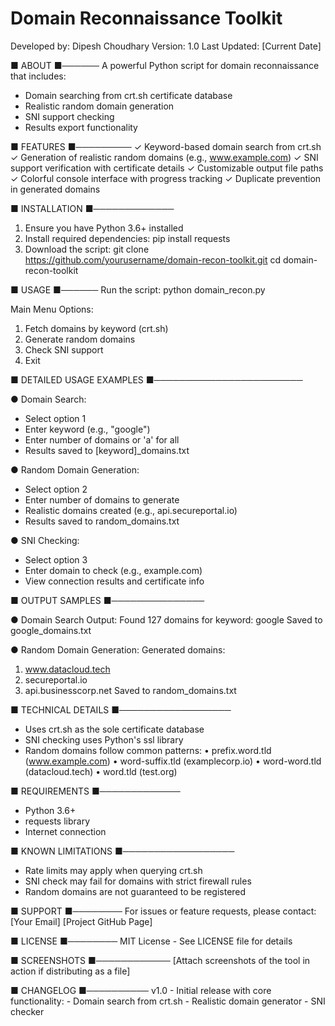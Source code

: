 Domain Reconnaissance Toolkit
============================

Developed by: Dipesh Choudhary
Version: 1.0
Last Updated: [Current Date]

■ ABOUT
■──────
A powerful Python script for domain reconnaissance that includes:
- Domain searching from crt.sh certificate database
- Realistic random domain generation
- SNI support checking
- Results export functionality

■ FEATURES
■─────────
✓ Keyword-based domain search from crt.sh
✓ Generation of realistic random domains (e.g., www.example.com)
✓ SNI support verification with certificate details
✓ Customizable output file paths
✓ Colorful console interface with progress tracking
✓ Duplicate prevention in generated domains

■ INSTALLATION
■─────────────
1. Ensure you have Python 3.6+ installed
2. Install required dependencies:
   pip install requests
3. Download the script:
   git clone https://github.com/yourusername/domain-recon-toolkit.git
   cd domain-recon-toolkit

■ USAGE
■──────
Run the script:
python domain_recon.py

Main Menu Options:
1. Fetch domains by keyword (crt.sh)
2. Generate random domains
3. Check SNI support
4. Exit

■ DETAILED USAGE EXAMPLES
■────────────────────────

● Domain Search:
  - Select option 1
  - Enter keyword (e.g., "google")
  - Enter number of domains or 'a' for all
  - Results saved to [keyword]_domains.txt

● Random Domain Generation:
  - Select option 2
  - Enter number of domains to generate
  - Realistic domains created (e.g., api.secureportal.io)
  - Results saved to random_domains.txt

● SNI Checking:
  - Select option 3
  - Enter domain to check (e.g., example.com)
  - View connection results and certificate info

■ OUTPUT SAMPLES
■───────────────

● Domain Search Output:
  Found 127 domains for keyword: google
  Saved to google_domains.txt

● Random Domain Generation:
  Generated domains:
  1. www.datacloud.tech
  2. secureportal.io
  3. api.businesscorp.net
  Saved to random_domains.txt

■ TECHNICAL DETAILS
■──────────────────
- Uses crt.sh as the sole certificate database
- SNI checking uses Python's ssl library
- Random domains follow common patterns:
  • prefix.word.tld (www.example.com)
  • word-suffix.tld (examplecorp.io)
  • word-word.tld (datacloud.tech)
  • word.tld (test.org)

■ REQUIREMENTS
■─────────────
- Python 3.6+
- requests library
- Internet connection

■ KNOWN LIMITATIONS
■──────────────────
- Rate limits may apply when querying crt.sh
- SNI check may fail for domains with strict firewall rules
- Random domains are not guaranteed to be registered

■ SUPPORT
■────────
For issues or feature requests, please contact:
[Your Email]
[Project GitHub Page]

■ LICENSE
■────────
MIT License - See LICENSE file for details

■ SCREENSHOTS
■────────────
[Attach screenshots of the tool in action if distributing as a file]

■ CHANGELOG
■──────────
v1.0 - Initial release with core functionality:
       - Domain search from crt.sh
       - Realistic domain generator
       - SNI checker

